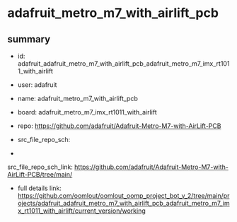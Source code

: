 # adafruit_metro_m7_with_airlift_pcb
 
## summary 
* id: adafruit_adafruit_metro_m7_with_airlift_pcb_adafruit_metro_m7_imx_rt1011_with_airlift
* user: adafruit
* name: adafruit_metro_m7_with_airlift_pcb
* board: adafruit_metro_m7_imx_rt1011_with_airlift
* repo: https://github.com/adafruit/Adafruit-Metro-M7-with-AirLift-PCB



* src_file_repo_sch: 
*
 src_file_repo_sch_link: https://github.com/adafruit/Adafruit-Metro-M7-with-AirLift-PCB/tree/main/
* full details link: https://github.com/oomlout/oomlout_oomp_project_bot_v_2/tree/main/projects/adafruit_adafruit_metro_m7_with_airlift_pcb_adafruit_metro_m7_imx_rt1011_with_airlift/current_version/working  






